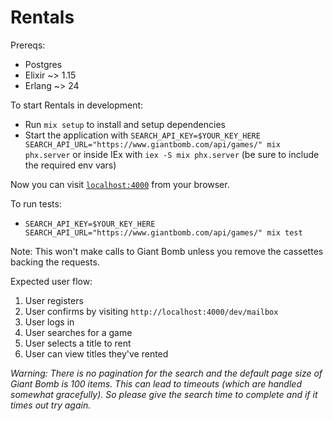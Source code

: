 # Rentals

Prereqs:

* Postgres
* Elixir ~> 1.15
* Erlang ~> 24

To start Rentals in development:

* Run `mix setup` to install and setup dependencies
* Start the application with `SEARCH_API_KEY=$YOUR_KEY_HERE SEARCH_API_URL="https://www.giantbomb.com/api/games/" mix phx.server` or inside IEx with `iex -S mix phx.server` (be sure to include the required env vars)

Now you can visit [`localhost:4000`](http://localhost:4000) from your browser.

To run tests:

* `SEARCH_API_KEY=$YOUR_KEY_HERE SEARCH_API_URL="https://www.giantbomb.com/api/games/" mix test`

Note: This won't make calls to Giant Bomb unless you remove the cassettes backing the requests.

Expected user flow:

1. User registers
2. User confirms by visiting `http://localhost:4000/dev/mailbox`
3. User logs in
4. User searches for a game
5. User selects a title to rent
6. User can view titles they've rented

*Warning: There is no pagination for the search and the default page size of Giant Bomb is 100 items. This can lead to timeouts (which are handled somewhat gracefully). So please give the search time to complete and if it times out try again.*
